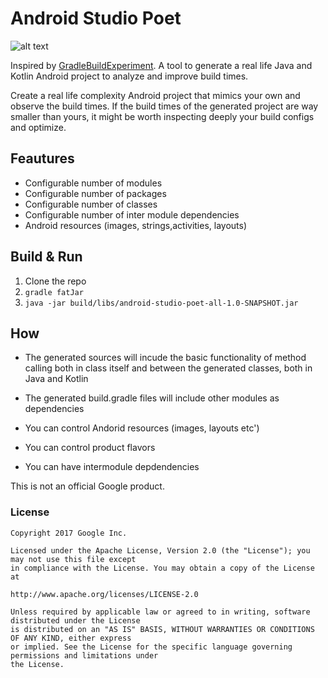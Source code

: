 # Android Studio Poet


![alt text](https://github.com/borisf/java-generator/blob/master/img/generator.png)  
  
Inspired by [GradleBuildExperiment](https://github.com/NikitaKozlov/GradleBuildExperiment). A tool to generate a real life Java and Kotlin Android project to analyze and improve build times.

Create a real life complexity Android project that mimics your own and observe the build times. If the build times of the generated project are way smaller than yours, it might be worth inspecting deeply your build configs and optimize.

## Feautures
* Configurable number of modules
* Configurable number of packages
* Configurable number of classes
* Configurable number of inter module dependencies
* Android resources (images, strings,activities, layouts)

## Build & Run
1. Clone the repo
2. `gradle fatJar`
3. `java -jar build/libs/android-studio-poet-all-1.0-SNAPSHOT.jar`

## How
* The generated sources will incude the basic functionality of method calling both in class itself and between the generated classes, both in Java and Kotlin

* The generated build.gradle files will include other modules as dependencies

* You can control Andorid resources (images, layouts etc')

* You can control product flavors

* You can have intermodule depdendencies

This is not an official Google product.

### License

```
Copyright 2017 Google Inc.

Licensed under the Apache License, Version 2.0 (the "License"); you may not use this file except
in compliance with the License. You may obtain a copy of the License at

http://www.apache.org/licenses/LICENSE-2.0

Unless required by applicable law or agreed to in writing, software distributed under the License
is distributed on an "AS IS" BASIS, WITHOUT WARRANTIES OR CONDITIONS OF ANY KIND, either express
or implied. See the License for the specific language governing permissions and limitations under
the License.
```
